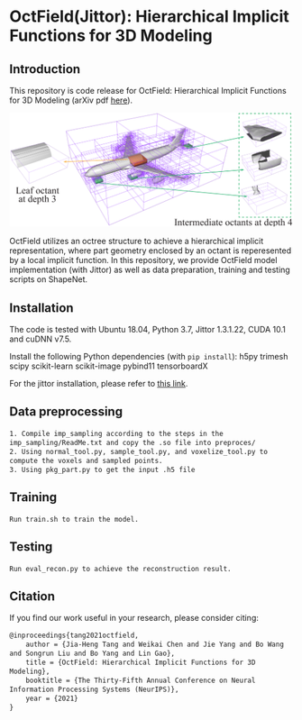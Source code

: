 # OctField(Jittor): Hierarchical Implicit Functions for 3D Modeling

## Introduction

This repository is code release for OctField: Hierarchical Implicit Functions for 3D Modeling (arXiv pdf [here](https://arxiv.org/pdf/2111.01067)).

<img src='teaser.png' width='800'>

OctField utilizes an octree structure to achieve a hierarchical implicit representation, where part geometry enclosed by an octant is reperesented by a local implicit function.
In this repository, we provide OctField model implementation (with Jittor) as well as data preparation, training and testing scripts on ShapeNet.

## Installation

The code is tested with Ubuntu 18.04, Python 3.7, Jittor 1.3.1.22, CUDA 10.1 and cuDNN v7.5.

Install the following Python dependencies (with `pip install`):
    h5py
    trimesh
    scipy
    scikit-learn
    scikit-image
    pybind11
    tensorboardX

For the jittor installation, please refer to [this link](https://cg.cs.tsinghua.edu.cn/jittor/download).

## Data preprocessing

    1. Compile imp_sampling according to the steps in the imp_sampling/ReadMe.txt and copy the .so file into preproces/
    2. Using normal_tool.py, sample_tool.py, and voxelize_tool.py to compute the voxels and sampled points.
    3. Using pkg_part.py to get the input .h5 file

## Training

    Run train.sh to train the model.

## Testing

    Run eval_recon.py to achieve the reconstruction result.

## Citation

If you find our work useful in your research, please consider citing:

    @inproceedings{tang2021octfield,
        author = {Jia-Heng Tang and Weikai Chen and Jie Yang and Bo Wang and Songrun Liu and Bo Yang and Lin Gao},
        title = {OctField: Hierarchical Implicit Functions for 3D Modeling},
        booktitle = {The Thirty-Fifth Annual Conference on Neural Information Processing Systems (NeurIPS)},
        year = {2021}
    }